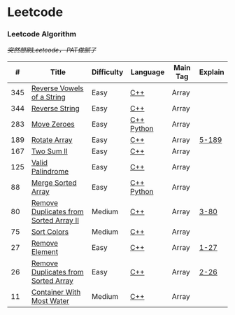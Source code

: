 # Leetcode

### Leetcode Algorithm
~~*突然想刷Leetcode， PAT做腻了*~~

| **#** | **Title** | **Difficulty** | **Language** | **Main Tag** | **Explain** |
| --- | --- | --- | --- | --- | --- |
| 345 | [Reverse Vowels of a String](https://leetcode.com/problems/reverse-vowels-of-a-string/description/) | Easy | [C++](./algorithms/cpp/345.reverse-vowels-of-a-string/Solution.cpp) | Array |
| 344 | [Reverse String](https://leetcode.com/problems/reverse-string/description/) | Easy | [C++](./algorithms/cpp/344.reverse-string/Solution.cpp) | Array |
| 283 | [Move Zeroes](https://leetcode-cn.com/problems/move-zeroes/) | Easy | [C++](./algorithms/cpp/283.move-zeroes/Solution.cpp)  [Python](./algorithms/python/283.move-zeroes/Solution.py) | Array |
| 189 | [Rotate Array](https://leetcode.com/problems/rotate-array/) | Easy | [C++](algorithms/cpp/189.rotate-array/Solution.cpp) | Array | [5-189](tag/Array/5-189.md) |
| 167 | [Two Sum II](https://leetcode.com/problems/merge-sorted-array/description/) | Easy | [C++](./algorithms/cpp/167.two-sum-ii-input-array-is-sorted/Solution2.cpp) | Array |
| 125 | [Valid Palindrome](https://leetcode.com/problems/valid-palindrome/description/) | Easy | [C++](./algorithms/cpp/125.valid-palindrome/Solution.cpp) | Array |
| 88 | [Merge Sorted Array](https://leetcode.com/problems/merge-sorted-array/description/) | Easy | [C++](./algorithms/cpp/88.merge-sorted-array)  [Python](./algorithms/python/88.merge-sorted-array/Solution.py) | Array |
| 80 | [Remove Duplicates from Sorted Array II](https://leetcode.com/problems/remove-duplicates-from-sorted-array-ii/description/) | Medium | [C++](./algorithms/cpp/80.remove-duplicates-from-sorted-array-ii/Solution2.cpp) | Array | [3-80](tag/Array/3-80.md) |
| 75 | [Sort Colors](https://leetcode.com/problems/sort-colors/description/) | Medium | [C++](./algorithms/cpp/75.sort-colors/Solution.cpp) | Array |
| 27 | [Remove Element](https://leetcode.com/problems/remove-element/description/) | Easy | [C++](./algorithms/cpp/27.remove-element/Solution.cpp) | Array | [1-27](tag/Array/1-27.md) |
| 26 | [Remove Duplicates from Sorted Array](https://leetcode.com/problems/remove-duplicates-from-sorted-array/description/) | Easy | [C++](./algorithms/cpp/26.remove-duplicates-from-sorted-array/Solution.cpp) | Array | [2-26](tag/Array/2-26.md) |
| 11 | [Container With Most Water](https://leetcode.com/problems/container-with-most-water/description/) | Medium | [C++](./algorithms/cpp/11.container-with-most-water/Solution.cpp) | Array |